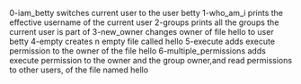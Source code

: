 0-iam_betty switches current user to the user betty
1-who_am_i prints the effective username of the current user
2-groups prints all the groups the current user is part of
3-new_owner changes owner of file hello to user betty
4-empty creates n empty file called hello
5-execute adds execute permission to the owner of the file hello
6-multiple_permissions adds execute permission to the owner and the group owner,and read permissions to other users, of the file named hello